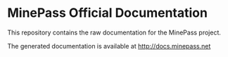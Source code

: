 # MinePass Official Documentation

This repository contains the raw documentation for the MinePass project.

The generated documentation is available at http://docs.minepass.net
